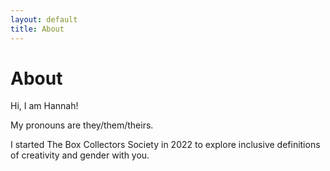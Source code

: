 ```yaml
---
layout: default
title: About
---
```

# About

Hi, I am Hannah!

My pronouns are they/them/theirs.

I started The Box Collectors Society in 2022 to explore inclusive definitions of creativity and gender with you. 